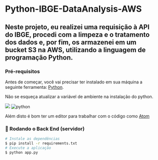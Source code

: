 # Python-IBGE-DataAnalysis-AWS
## Neste projeto, eu realizei uma requisição à API do IBGE, procedi com a limpeza e o tratamento dos dados e, por fim, os armazenei em um bucket S3 na AWS, utilizando a linguagem de programação Python.

### Pré-requisitos
Antes de começar, você vai precisar ter instalado em sua máquina a
seguinte ferramenta:
[Python](https://www.python.org/downloads/). 

Não se esqueça atualizar a variável de ambiente na instalação do python.

<img src=".![python](https://user-images.githubusercontent.com/117743572/232949882-7d7fc108-7c26-46a8-ac74-cd0dae6b5937.png)
" />
![python](https://user-images.githubusercontent.com/117743572/232949882-7d7fc108-7c26-46a8-ac74-cd0dae6b5937.png)

Além disto é bom ter um editor para trabalhar com o código como [Atom](https://atom.io/)

### 🎲 Rodando o Back End (servidor)

```bash
# Instale as dependências
$ pip install -r requirements.txt
# Execute a aplicação 
$ python app.py
